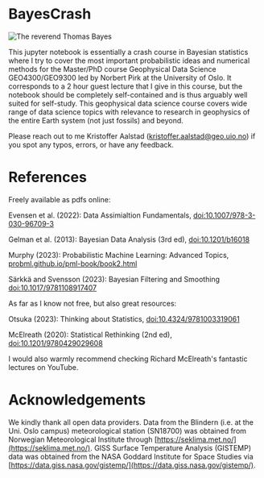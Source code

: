 # BayesCrash

![The reverend Thomas Bayes](https://upload.wikimedia.org/wikipedia/commons/d/d4/Thomas_Bayes.gif)

This jupyter notebook is essentially a crash course in Bayesian statistics where I try to cover the most important probabilistic ideas and numerical methods for the Master/PhD course Geophysical Data Science GEO4300/GEO9300 led by Norbert Pirk at the University of Oslo. It corresponds to a 2 hour guest lecture that I give in this course, but the notebook should be completely self-contained and is thus arguably well suited for self-study. This geophysical data science course covers wide range of data science topics with relevance to research in geophysics of the entire Earth system (not just fossils) and beyond.

Please reach out to me Kristoffer Aalstad (kristoffer.aalstad@geo.uio.no) if you spot any typos, errors, or have any feedback. 


# References

Freely available as pdfs online:

Evensen et al. (2022): Data Assimialtion Fundamentals, [doi:10.1007/978-3-030-96709-3](https://doi.org/10.1007/978-3-030-96709-3)

Gelman et al. (2013): Bayesian Data Analysis (3rd ed), [doi:10.1201/b16018](https://doi.org/10.1201/b16018)

Murphy (2023): Probabilistic Machine Learning: Advanced Topics, [probml.github.io/pml-book/book2.html](https://probml.github.io/pml-book/book2.html)

S&auml;rkk&auml; and Svensson (2023): Bayesian Filtering and Smoothing [doi:10.1017/9781108917407](https://doi.org/10.1017/9781108917407)

As far as I know not free, but also great resources:

Otsuka (2023): Thinking about Statistics, [doi:10.4324/9781003319061](https://doi.org/10.4324/9781003319061)

McElreath (2020): Statistical Rethinking (2nd ed), [doi:10.1201/9780429029608](https://doi.org/10.1201/9780429029608)

I would also warmly recommend checking Richard McElreath's fantastic lectures on YouTube.

# Acknowledgements

We kindly thank all open data providers. Data from the Blindern (i.e. at the Uni. Oslo campus) meteorological station (SN18700)  was obtained from Norwegian Meteorological Institute through [https://seklima.met.no/](https://seklima.met.no/). GISS Surface Temperature Analysis (GISTEMP) data was obtained from the NASA Goddard Institute for Space Studies via [https://data.giss.nasa.gov/gistemp/](https://data.giss.nasa.gov/gistemp/).
